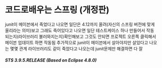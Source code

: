 # 코드로배우는 스프링 (개정판)

junit이 메이븐에서 죽었다고 나오면 일단은 4.12까지 올려(자신의 스프링 버전에 맞게 올리라는 의미)보고 그래도 죽어있다고 나오면 일단 테스트케이스 하나 만들어서 작동되는지(라이브러리 불러와지는지)확인해보고 그것도 안되면 프로젝트 오른쪽 클릭해서 메이븐 업데이트 하면 작동됨 추가적으로 junit이 메이븐에서 살아야지만 살았다고 나오는 몇몇 관계 라이브러리도 같이 죽었다고 나오는데 junit문제만 해결하면 다 잘

##### STS 3.9.5.RELEASE (Based on Eclipse 4.8.0)
